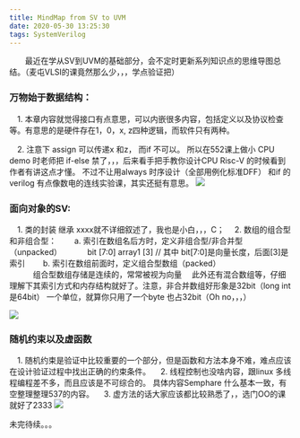 ```yaml
---
title: MindMap from SV to UVM
date: 2020-05-30 13:25:30
tags: SystemVerilog
---
```

&emsp;&emsp;最近在学从SV到UVM的基础部分，会不定时更新系列知识点的思维导图总结。（麦屯VLSI的课竟然那么少，，，学点验证把）

<!--more-->

### 万物始于数据结构：
&emsp;1. 本章内容就觉得接口有点意思，可以内嵌很多内容，包括定义以及协议检查等。有意思的是硬件存在1，0，x, z四种逻辑，而软件只有两种。

&emsp;2. 注意下 assign 可以传递x 和z， 而if 不可以。 所以在552课上做小 CPU demo 时老师把 if-else 禁了，，，后来看手把手教你设计CPU Risc-V 的时候看到作者有讲这点才懂。
不过不让用always 时序设计（全部用例化标准DFF） 和if  的verilog 有点像数电的连线实验课，其实还挺有意思。
![](week01.png)

### 面向对象的SV:
&emsp;1. 类的封装 继承 xxxx就不详细叙述了，我也是小白，，，C；
&emsp;2. 数组的组合型和非组合型：
&emsp;&emsp;a. 索引在数组名后方时，定义非组合型/非合并型（unpacked）
&emsp;&emsp;&emsp;bit [7:0] array1 [3] // 其中 bit[7:0]是向量长度，后面[3]是索引
&emsp;&emsp;b. 索引在数组前面时，定义组合型数组（packed）  
&emsp;&emsp;&emsp;组合型数组存储是连续的，常常被视为向量
&emsp;此外还有混合数组等，仔细理解下其索引方式和内存结构就好了。注意，非合并数组好形象是32bit（long int 是64bit） 一个单位，就算你只用了一个byte 也占32bit（Oh no，，，）
            


![](week02.png)

### 随机约束以及虚函数
&emsp;1. 随机约束是验证中比较重要的一个部分，但是函数和方法本身不难，难点应该在设计验证过程中找出正确的约束条件。
&emsp;2. 线程控制也没啥内容，跟linux 多线程编程差不多，而且应该是不可综合的。 具体内容Semphare 什么基本一致，有空整理整理537的内容。
&emsp;3. 虚方法的话大家应该都比较熟悉了，，选门OO的课就好了2333
![](week03.png)

未完待续。。。
